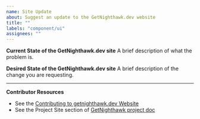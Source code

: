 ```yaml
---
name: Site Update
about: Suggest an update to the GetNighthawk.dev website
title: ""
labels: "component/ui"
assignees: ""
---
```


**Current State of the GetNighthawk.dev site**
A brief description of what the problem is.

**Desired State of the GetNighthawk.dev site**
A brief description of the change you are requesting.

---

**Contributor Resources**

- See the [Contributing to getnighthawk.dev Website](https://github.com/layer5io/getnighthawk/blob/master/CONTRIBUTING.md)
- See the Project Site section of [GetNighthawk project doc](https://docs.google.com/document/d/1lHfMo4iIx2WXFZIspfHyxTsPR1T63_2IV5NUkgxoo0w)
